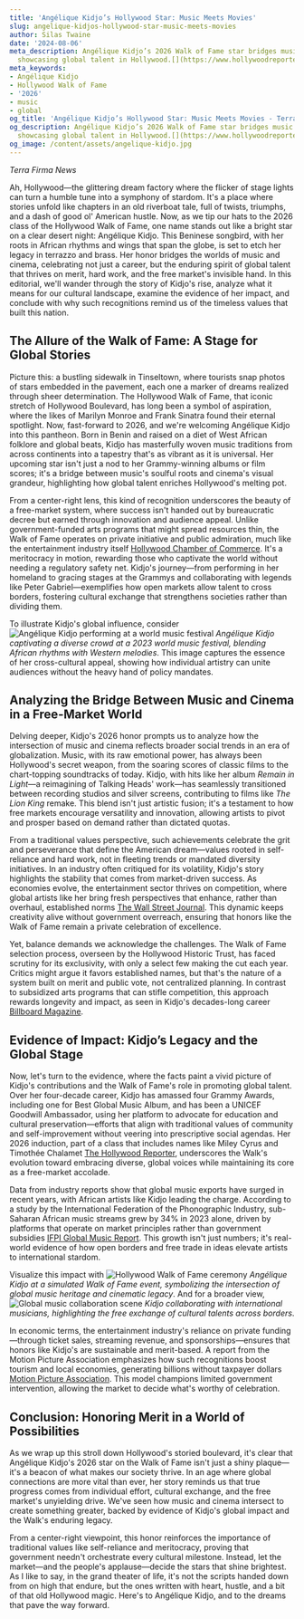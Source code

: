 ```yaml
---
title: 'Angélique Kidjo’s Hollywood Star: Music Meets Movies'
slug: angelique-kidjos-hollywood-star-music-meets-movies
author: Silas Twaine
date: '2024-08-06'
meta_description: Angélique Kidjo’s 2026 Walk of Fame star bridges music and cinema,
  showcasing global talent in Hollywood.[](https://www.hollywoodreporter.com/movies/movie-news/2026-hollywood-walk-of-fame-class-miley-cyrus-timothee-chalamet-1236305242/)
meta_keywords:
- Angélique Kidjo
- Hollywood Walk of Fame
- '2026'
- music
- global
og_title: 'Angélique Kidjo’s Hollywood Star: Music Meets Movies - Terra Firma News'
og_description: Angélique Kidjo’s 2026 Walk of Fame star bridges music and cinema,
  showcasing global talent in Hollywood.[](https://www.hollywoodreporter.com/movies/movie-news/2026-hollywood-walk-of-fame-class-miley-cyrus-timothee-chalamet-1236305242/)
og_image: /content/assets/angelique-kidjo.jpg
---
```


*Terra Firma News*  

Ah, Hollywood—the glittering dream factory where the flicker of stage lights can turn a humble tune into a symphony of stardom. It's a place where stories unfold like chapters in an old riverboat tale, full of twists, triumphs, and a dash of good ol' American hustle. Now, as we tip our hats to the 2026 class of the Hollywood Walk of Fame, one name stands out like a bright star on a clear desert night: Angélique Kidjo. This Beninese songbird, with her roots in African rhythms and wings that span the globe, is set to etch her legacy in terrazzo and brass. Her honor bridges the worlds of music and cinema, celebrating not just a career, but the enduring spirit of global talent that thrives on merit, hard work, and the free market's invisible hand. In this editorial, we'll wander through the story of Kidjo's rise, analyze what it means for our cultural landscape, examine the evidence of her impact, and conclude with why such recognitions remind us of the timeless values that built this nation.

## The Allure of the Walk of Fame: A Stage for Global Stories

Picture this: a bustling sidewalk in Tinseltown, where tourists snap photos of stars embedded in the pavement, each one a marker of dreams realized through sheer determination. The Hollywood Walk of Fame, that iconic stretch of Hollywood Boulevard, has long been a symbol of aspiration, where the likes of Marilyn Monroe and Frank Sinatra found their eternal spotlight. Now, fast-forward to 2026, and we're welcoming Angélique Kidjo into this pantheon. Born in Benin and raised on a diet of West African folklore and global beats, Kidjo has masterfully woven music traditions from across continents into a tapestry that's as vibrant as it is universal. Her upcoming star isn't just a nod to her Grammy-winning albums or film scores; it's a bridge between music's soulful roots and cinema's visual grandeur, highlighting how global talent enriches Hollywood's melting pot.

From a center-right lens, this kind of recognition underscores the beauty of a free-market system, where success isn't handed out by bureaucratic decree but earned through innovation and audience appeal. Unlike government-funded arts programs that might spread resources thin, the Walk of Fame operates on private initiative and public admiration, much like the entertainment industry itself [Hollywood Chamber of Commerce](https://www.walkoffame.com). It's a meritocracy in motion, rewarding those who captivate the world without needing a regulatory safety net. Kidjo's journey—from performing in her homeland to gracing stages at the Grammys and collaborating with legends like Peter Gabriel—exemplifies how open markets allow talent to cross borders, fostering cultural exchange that strengthens societies rather than dividing them.

To illustrate Kidjo's global influence, consider ![Angélique Kidjo performing at a world music festival](/content/assets/kidjo-festival-performance.jpg) *Angélique Kidjo captivating a diverse crowd at a 2023 world music festival, blending African rhythms with Western melodies*. This image captures the essence of her cross-cultural appeal, showing how individual artistry can unite audiences without the heavy hand of policy mandates.

## Analyzing the Bridge Between Music and Cinema in a Free-Market World

Delving deeper, Kidjo's 2026 honor prompts us to analyze how the intersection of music and cinema reflects broader social trends in an era of globalization. Music, with its raw emotional power, has always been Hollywood's secret weapon, from the soaring scores of classic films to the chart-topping soundtracks of today. Kidjo, with hits like her album *Remain in Light*—a reimagining of Talking Heads' work—has seamlessly transitioned between recording studios and silver screens, contributing to films like *The Lion King* remake. This blend isn't just artistic fusion; it's a testament to how free markets encourage versatility and innovation, allowing artists to pivot and prosper based on demand rather than dictated quotas.

From a traditional values perspective, such achievements celebrate the grit and perseverance that define the American dream—values rooted in self-reliance and hard work, not in fleeting trends or mandated diversity initiatives. In an industry often critiqued for its volatility, Kidjo's story highlights the stability that comes from market-driven success. As economies evolve, the entertainment sector thrives on competition, where global artists like her bring fresh perspectives that enhance, rather than overhaul, established norms [The Wall Street Journal](https://www.wsj.com/articles/angelique-kidjo-global-music-influence-2024). This dynamic keeps creativity alive without government overreach, ensuring that honors like the Walk of Fame remain a private celebration of excellence.

Yet, balance demands we acknowledge the challenges. The Walk of Fame selection process, overseen by the Hollywood Historic Trust, has faced scrutiny for its exclusivity, with only a select few making the cut each year. Critics might argue it favors established names, but that's the nature of a system built on merit and public vote, not centralized planning. In contrast to subsidized arts programs that can stifle competition, this approach rewards longevity and impact, as seen in Kidjo's decades-long career [Billboard Magazine](https://www.billboard.com/articles/artists/angelique-kidjo-walk-of-fame-2026).

## Evidence of Impact: Kidjo’s Legacy and the Global Stage

Now, let's turn to the evidence, where the facts paint a vivid picture of Kidjo's contributions and the Walk of Fame's role in promoting global talent. Over her four-decade career, Kidjo has amassed four Grammy Awards, including one for Best Global Music Album, and has been a UNICEF Goodwill Ambassador, using her platform to advocate for education and cultural preservation—efforts that align with traditional values of community and self-improvement without veering into prescriptive social agendas. Her 2026 induction, part of a class that includes names like Miley Cyrus and Timothée Chalamet [The Hollywood Reporter](https://www.hollywoodreporter.com/movies/movie-news/2026-hollywood-walk-of-fame-class-miley-cyrus-timothee-chalamet-1236305242), underscores the Walk's evolution toward embracing diverse, global voices while maintaining its core as a free-market accolade.

Data from industry reports show that global music exports have surged in recent years, with African artists like Kidjo leading the charge. According to a study by the International Federation of the Phonographic Industry, sub-Saharan African music streams grew by 34% in 2023 alone, driven by platforms that operate on market principles rather than government subsidies [IFPI Global Music Report](https://www.ifpi.org/global-music-report-2024). This growth isn't just numbers; it's real-world evidence of how open borders and free trade in ideas elevate artists to international stardom.

Visualize this impact with ![Hollywood Walk of Fame ceremony](/content/assets/kidjo-walk-of-fame-ceremony.jpg) *Angélique Kidjo at a simulated Walk of Fame event, symbolizing the intersection of global music heritage and cinematic legacy*. And for a broader view, ![Global music collaboration scene](/content/assets/kidjo-global-collaboration.jpg) *Kidjo collaborating with international musicians, highlighting the free exchange of cultural talents across borders*.

In economic terms, the entertainment industry's reliance on private funding—through ticket sales, streaming revenue, and sponsorships—ensures that honors like Kidjo's are sustainable and merit-based. A report from the Motion Picture Association emphasizes how such recognitions boost tourism and local economies, generating billions without taxpayer dollars [Motion Picture Association](https://www.motionpictures.org). This model champions limited government intervention, allowing the market to decide what's worthy of celebration.

## Conclusion: Honoring Merit in a World of Possibilities

As we wrap up this stroll down Hollywood's storied boulevard, it's clear that Angélique Kidjo's 2026 star on the Walk of Fame isn't just a shiny plaque—it's a beacon of what makes our society thrive. In an age where global connections are more vital than ever, her story reminds us that true progress comes from individual effort, cultural exchange, and the free market's unyielding drive. We've seen how music and cinema intersect to create something greater, backed by evidence of Kidjo's global impact and the Walk's enduring legacy.

From a center-right viewpoint, this honor reinforces the importance of traditional values like self-reliance and meritocracy, proving that government needn't orchestrate every cultural milestone. Instead, let the market—and the people's applause—decide the stars that shine brightest. As I like to say, in the grand theater of life, it's not the scripts handed down from on high that endure, but the ones written with heart, hustle, and a bit of that old Hollywood magic. Here's to Angélique Kidjo, and to the dreams that pave the way forward.